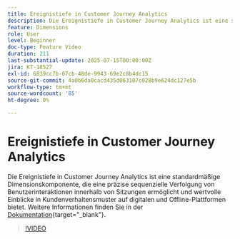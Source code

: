 ```yaml
---
title: Ereignistiefe in Customer Journey Analytics
description: Die Ereignistiefe in Customer Journey Analytics ist eine standardmäßige Dimensionskomponente, die eine präzise sequenzielle Verfolgung von Benutzerinteraktionen innerhalb von Sitzungen ermöglicht und wertvolle Einblicke in Kundenverhaltensmuster auf digitalen und Offline-Plattformen bietet.
feature: Dimensions
role: User
level: Beginner
doc-type: Feature Video
duration: 211
last-substantial-update: 2025-07-15T00:00:00Z
jira: KT-18527
exl-id: 6839cc7b-07cb-48de-9943-69e2c8b4dc15
source-git-commit: 4a0b6da0cacd435d063107c028b9e624dc127e5b
workflow-type: tm+mt
source-wordcount: '85'
ht-degree: 0%

---
```


# Ereignistiefe in Customer Journey Analytics

Die Ereignistiefe in Customer Journey Analytics ist eine standardmäßige Dimensionskomponente, die eine präzise sequenzielle Verfolgung von Benutzerinteraktionen innerhalb von Sitzungen ermöglicht und wertvolle Einblicke in Kundenverhaltensmuster auf digitalen und Offline-Plattformen bietet. Weitere Informationen finden Sie in der [Dokumentation](https://experienceleague.adobe.com/de/docs/analytics-platform/using/cja-dataviews/component-reference#standard-dimensions){target="_blank"}.

>[!VIDEO](https://video.tv.adobe.com/v/3464860/?learn=on&enablevpops&captions=ger)
